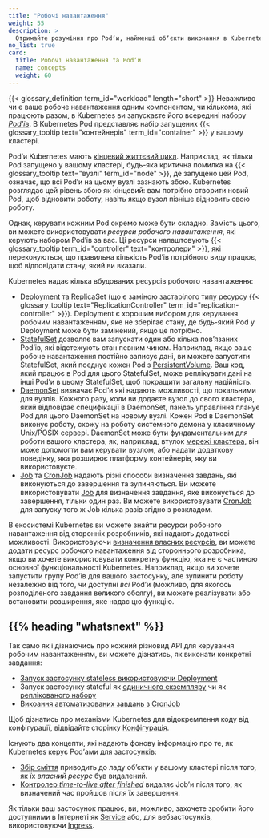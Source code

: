 ```yaml
---
title: "Робочі навантаження"
weight: 55
description: >
  Отримайте розуміння про Podʼи, найменші обʼєкти виконання в Kubernetes, та вищі рівні абстракції, які допомагають вам їх запускати.
no_list: true
card:
  title: Робочі навантаження та Podʼи
  name: concepts
  weight: 60
---
```


{{< glossary_definition term_id="workload" length="short" >}}
Неважливо чи є ваше робоче навантаження одним компонентом, чи кількома, які працюють разом, в Kubernetes ви запускаєте його всередині набору [_Podʼів_](/uk/docs/concepts/workloads/pods). В Kubernetes Pod представляє набір запущених {{< glossary_tooltip text="контейнерів" term_id="container" >}} у вашому кластері.

Podʼи Kubernetes мають [кінцевий життєвий цикл](/uk/docs/concepts/workloads/pods/pod-lifecycle/). Наприклад, як тільки Pod запущено у вашому кластері, будь-яка критична помилка на {{< glossary_tooltip text="вузлі" term_id="node" >}}, де запущено цей Pod, означає, що всі Podʼи на цьому вузлі зазнають збою. Kubernetes розглядає цей рівень збою як кінцевий: вам потрібно створити новий Pod, щоб відновити роботу, навіть якщо вузол пізніше відновить свою роботу.

Однак, керувати кожним Pod окремо може бути складно. Замість цього, ви можете використовувати _ресурси робочого навантаження_, які керують набором Podʼів за вас. Ці ресурси налаштовують {{< glossary_tooltip term_id="controller" text="контролери" >}}, які переконуються, що правильна кількість Podʼів потрібного виду працює, щоб відповідати стану, який ви вказали.

Kubernetes надає кілька вбудованих ресурсів робочого навантаження:

* [Deployment](/uk/docs/concepts/workloads/controllers/deployment/) та [ReplicaSet](/uk/docs/concepts/workloads/controllers/replicaset/) (що є заміною застарілого типу ресурсу {{< glossary_tooltip text="ReplicationController" term_id="replication-controller" >}}). Deployment є хорошим вибором для керування робочим навантаженням, яке не зберігає стану, де будь-який Pod у Deployment може бути замінений, якщо це потрібно.
* [StatefulSet](/uk/docs/concepts/workloads/controllers/statefulset/) дозволяє вам запускати один або кілька повʼязаних Podʼів, які відстежують стан певним чином. Наприклад, якщо ваше робоче навантаження постійно записує дані, ви можете запустити StatefulSet, який поєднує кожен Pod з [PersistentVolume](/uk/docs/concepts/storage/persistent-volumes/). Ваш код, який працює в Pod для цього StatefulSet, може реплікувати дані на інші Podʼи в цьому StatefulSet, щоб покращити загальну надійність.
* [DaemonSet](/uk/docs/concepts/workloads/controllers/daemonset/) визначає Podʼи які надають можливості, що локальними для вузлів. Кожного разу, коли ви додаєте вузол до свого кластера, який відповідає специфікації в DaemonSet, панель управління планує Pod для цього DaemonSet на новому вузлі. Кожен Pod в DaemonSet виконує роботу, схожу на роботу системного демона у класичному Unix/POSIX сервері. DaemonSet може бути фундаментальним для роботи вашого кластера, як, наприклад, втулок [мережі кластера](/uk/docs/concepts/cluster-administration/networking/#how-to-implement-the-kubernetes-network-model), він може допомогти вам керувати вузлом, або надати додаткову поведінку, яка розширює платформу контейнерів, яку ви використовуєте.
* [Job](/uk/docs/concepts/workloads/controllers/job/) та [CronJob](/uk/docs/concepts/workloads/controllers/cron-jobs/) надають різні способи визначення завдань, які виконуються до завершення та зупиняються. Ви можете використовувати [Job](/uk/docs/concepts/workloads/controllers/job/) для визначення завдання, яке виконується до завершення, тільки один раз. Ви можете використовувати [CronJob](/uk/docs/concepts/workloads/controllers/cron-jobs/) для запуску того ж Job кілька разів згідно з розкладом.

В екосистемі Kubernetes ви можете знайти ресурси робочого навантаження від сторонніх розробників, які надають додаткові можливості. Використовуючи [визначення власних ресурсів](/uk/docs/concepts/extend-kubernetes/api-extension/custom-resources/), ви можете додати ресурс робочого навантаження від стороннього розробника, якщо ви хочете використовувати конкретну функцію, яка не є частиною основної функціональності Kubernetes. Наприклад, якщо ви хочете запустити групу Podʼів для вашого застосунку, але зупинити роботу незалежно від того, чи доступні _всі_ Podʼи (можливо, для якогось розподіленого завдання великого обсягу), ви можете реалізувати або встановити розширення, яке надає цю функцію.

## {{% heading "whatsnext" %}}

 Так само як і дізнаючись про кожний різновид API для керування робочим навантаженням, ви можете дізнатись, як виконати конкретні завдання:

* [Запуск застосунку stateless використовуючи Deployment](/uk/docs/tasks/run-application/run-stateless-application-deployment/)
* Запуск застосунку stateful як [одиничного екземпляру](/uk/docs/tasks/run-application/run-single-instance-stateful-application/) чи як [реплікованого набору](/uk/docs/tasks/run-application/run-replicated-stateful-application/)
* [Викоання автоматизованих завдань з CronJob](/uk/docs/tasks/job/automated-tasks-with-cron-jobs/)

Щоб дізнатись про механізми Kubernetes для відокремлення коду від конфігурації, відвідайте сторінку [Конфігурація](/uk/docs/concepts/configuration/).

Існують два концепти, які надають фонову інформацію про те, як Kubernetes керує Podʼами для застосунків:

* [Збір сміття](/uk/docs/concepts/architecture/garbage-collection/) приводить до ладу обʼєкти у вашому кластері після того, як їх _власний ресурс_ був видалений.
* [Контролер _time-to-live after finished_](/uk/docs/concepts/workloads/controllers/ttlafterfinished/) видаляє Jobʼи після того, як визначений час пройшов після їх завершення.

Як тільки ваш застосунок працює, ви, можливо, захочете зробити його доступними в Інтернеті як [Service](/uk/docs/concepts/services-networking/service/) або, для вебзастосунків, використовуючи [Ingress](/uk/docs/concepts/services-networking/ingress/).
